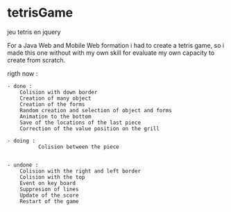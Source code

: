 # tetrisGame
jeu tetris en jquery

For a Java Web and Mobile Web formation i had to create a tetris game, so i made this one without with my own skill for evaluate my own capacity to create from scratch.

rigth now : 
    
    - done :
        Colision with down border
        Creation of many object
        Creation of the forms
        Random creation and selection of object and forms
        Animation to the bottom
        Save of the locations of the last piece
        Correction of the value position on the grill
        
    - doing :
              Colision between the piece
              
              
    - undone : 
        Colision with the right and left border
        Colision with the top
        Event on key board
        Suppresion of lines
        Update of the score
        Restart of the game
